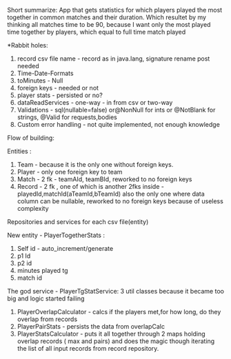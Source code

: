 Short summarize:
App that gets statistics for which players played
the most together in common matches and their duration.
Which resultet by my thinking all matches time to be 90, because I want only the most played time together by players, which equal to full time match played

*Rabbit holes:

1. record csv file name - record as in java.lang, signature rename post needed
2. Time-Date-Formats
3. toMinutes - Null
4. foreign keys - needed or not
5. player stats - persisted or no?
6. dataReadServices - one-way - in from csv or two-way
7. Validations - sql(nullable=false) or@NonNull for ints or @NotBlank for strings, @Valid for requests,bodies
8. Custom error handling - not quite implemented, not enough knowledge


Flow of building:

Entities :
1. Team - because it is the only one without foreign keys.
2. Player - only one foreign key to team
3. Match - 2 fk - teamAId, teamBId, reworked to no foreign keys
4. Record - 2 fk , one of which is another 2fks inside - playedId,matchId(aTeamId,bTeamId) also the only one where data column can be nullable, reworked to no foreign keys because of useless complexity

Repositories and services for each csv file(entity)

New entity - PlayerTogetherStats :
1. Self id - auto_increment/generate
2. p1 Id
3. p2 id
4. minutes played tg
5. match id

The god service - PlayerTgStatService:
3 util classes because it became too big and logic started 
failing
1. PlayerOverlapCalculator - calcs if the players met,for how long, do they overlap from records
2. PlayerPairStats - persists the data from overlapCalc
3. PlayerStatsCalculator - puts it all together through 2 maps holding overlap records ( max and pairs) and does the magic though
iterating the list of all input records from record repository.


